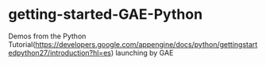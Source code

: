 getting-started-GAE-Python
==========================

Demos from the Python Tutorial(https://developers.google.com/appengine/docs/python/gettingstartedpython27/introduction?hl=es) launching by GAE
